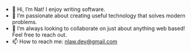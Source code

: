 - 👋 Hi, I’m Nat! I enjoy writing software.
- 👀 I’m passionate about creating useful technology that solves modern problems.
- 💞️ I’m always looking to collaborate on just about anything web based! Feel free to reach out.
- 📫 How to reach me: nlaw.dev@gmail.com

<!---
neolawz/neolawz is a ✨ special ✨ repository because its `README.md` (this file) appears on your GitHub profile.
You can click the Preview link to take a look at your changes.
--->
